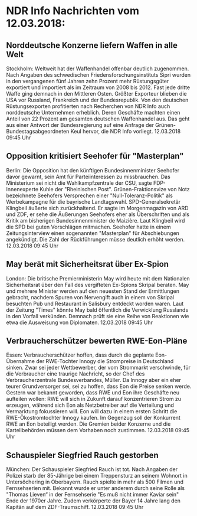 # NDR Info Nachrichten vom 12.03.2018:


## Norddeutsche Konzerne liefern Waffen in alle Welt
Stockholm: Weltweit hat der Waffenhandel offenbar deutlich zugenommen. Nach Angaben des schwedischen Friedensforschungsinstituts Sipri wurden in den vergangenen fünf Jahren zehn Prozent mehr Rüstungsgüter exportiert und importiert als im Zeitraum von 2008 bis 2012. Fast jede dritte Waffe ging demnach in den Mittleren Osten. Größter Exporteur blieben die USA vor Russland, Frankreich und der Bundesrepublik. Von den deutschen Rüstungsexporten profitierten nach Recherchen von NDR Info auch norddeutsche Unternehmen erheblich. Deren Geschäfte machten einen Anteil von 22 Prozent am gesamten deutschen Waffenhandel aus. Das geht aus einer Antwort der Bundesregierung auf eine Anfrage der Grünen-Bundestagsabgeordneten Keul hervor, die NDR Info vorliegt. 12.03.2018 09:45 Uhr 

## Opposition kritisiert Seehofer für "Masterplan"
Berlin: Die Opposition hat den künftigen Bundesinnenminister Seehofer davor gewarnt, sein Amt für Parteiinteressen zu missbrauchen. Das Ministerium sei nicht die Wahlkampfzentrale der CSU, sagte FDP-Innenexperte Kuhle der "Rheinischen Post". Grünen-Fraktionsvize von Notz bezeichnete Seehofers Versprechen einer "Null-Toleranz-Politik" als Werbekampagne für die bayrische Landtagswahl. SPD-Generalsekretär Klingbeil äußerte sich zurückhaltend. Er sagte im Morgenmagazin von ARD und ZDF, er sehe die Äußerungen Seehofers eher als Überschriften und als Kritik am bisherigen Bundesinnenminister de Maizière. Laut Klingbeil wird die SPD bei guten Vorschlägen mitmachen. Seehofer hatte in einem Zeitungsinterview einen sogenannten "Masterplan" für Abschiebungen angekündigt. Die Zahl der Rückführungen müsse deutlich erhöht werden. 12.03.2018 09:45 Uhr 

## May berät mit Sicherheitsrat über Ex-Spion
London: Die britische Premierministerin May wird heute mit dem Nationalen Sicherheitsrat über den Fall des vergifteten Ex-Spions Skripal beraten. May und mehrere Minister werden auf den neuesten Stand der Ermittlungen gebracht, nachdem Spuren von Nervengift auch in einem von Skripal besuchten Pub und Restaurant in Salisbury entdeckt worden waren. Laut der Zeitung "Times" könnte May bald öffentlich die Verwicklung Russlands in den Vorfall verkünden. Demnach prüft sie eine Reihe von Reaktionen wie etwa die Ausweisung von Diplomaten. 12.03.2018 09:45 Uhr 

## Verbraucherschützer bewerten RWE-Eon-Pläne
Essen: Verbraucherschützer hoffen, dass durch die geplante Eon-Übernahme der RWE-Tochter Innogy die Strompreise in Deutschland sinken. Zwar sei jeder Wettbewerber, der vom Strommarkt verschwinde, für die Verbraucher eine traurige Nachricht, so der Chef des Verbraucherzentrale Bundesverbandes, Müller. Da Innogy aber ein eher teurer Grundversorger sei, sei zu hoffen, dass Eon die Preise senken werde. Gestern war bekannt geworden, dass RWE und Eon ihre Geschäfte neu aufteilen wollen: RWE will sich in Zukunft darauf konzentrieren Strom zu erzeugen, während sich Eon als Netzbetreiber auf die Verteilung und Vermarktung fokussieren will. Eon will dazu in einem ersten Schritt die RWE-Ökostromtochter Innogy kaufen. Im Gegenzug soll der Konkurrent RWE an Eon beteiligt werden. Die Gremien beider Konzerne und die Kartellbehörden müssen dem Vorhaben noch zustimmen. 12.03.2018 09:45 Uhr 

## Schauspieler Siegfried Rauch gestorben
München: Der Schauspieler Siegfried Rauch ist tot. Nach Angaben der Polizei starb der 85-Jährige bei einem Treppensturz an seinem Wohnort in Untersöchering in Oberbayern. Rauch spielte in mehr als 500 Filmen und Fernsehserien mit. Bekannt wurde er unter anderem durch seine Rolle als "Thomas Lieven“ in der Fernsehserie "Es muß nicht immer Kaviar sein" Ende der 1970er Jahre. Zudem verkörperte der Bayer 14 Jahre lang den Kapitän auf dem ZDF-Traumschiff. 12.03.2018 09:45 Uhr 
